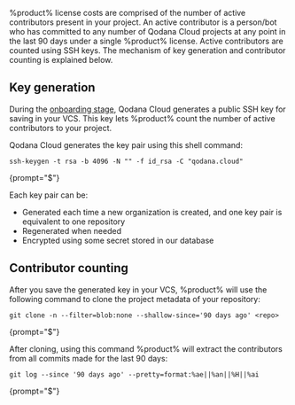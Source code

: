 [//]: # (title: Contributor counting)

%product% license costs are comprised of the number of active contributors present in your project. An active contributor is a 
person/bot who has committed to any number of Qodana Cloud projects at any point in the last 90 days under a single 
%product% license. Active contributors are counted using SSH keys. The mechanism of key generation and contributor counting
is explained below.

## Key generation

During the [onboarding stage](cloud-onboarding.md), Qodana Cloud generates a public SSH key for saving in your VCS. 
This key lets %product% count the number of active contributors to your project. 

Qodana Cloud generates the key pair using this shell command: 

```shell
ssh-keygen -t rsa -b 4096 -N "" -f id_rsa -C "qodana.cloud"
```
{prompt="$"}

Each key pair can be:

* Generated each time a new organization is created, and one key pair is equivalent to one repository
* Regenerated when needed
* Encrypted using some secret stored in our database 

## Contributor counting

After you save the generated key in your VCS, %product% will use the following command to clone the project metadata 
of your repository: 

```shell
git clone -n --filter=blob:none --shallow-since='90 days ago' <repo>
```
{prompt="$"}

After cloning, using this command %product% will extract the contributors from all commits made for the last 90 days: 

```shell
git log --since '90 days ago' --pretty=format:%ae||%an||%H||%ai
```
{prompt="$"}
